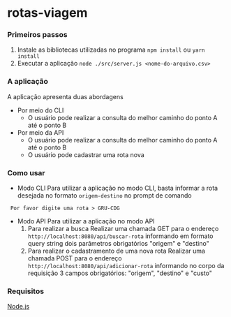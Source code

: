 # rotas-viagem

### Primeiros passos
  1. Instale as bibliotecas utilizadas no programa 
  `npm install` ou `yarn install`
  2. Executar a aplicação
  `node ./src/server.js <nome-do-arquivo.csv>`
  
### A aplicação
  A aplicação apresenta duas abordagens
  - Por meio do CLI
    - O usuário pode realizar a consulta do melhor caminho do ponto A até o ponto B
  - Por meio da API
    - O usuário pode realizar a consulta do melhor caminho do ponto A até o ponto B
    - O usuário pode cadastrar uma rota nova
  
### Como usar
  - Modo CLI
    Para utilizar a aplicação no modo CLI, basta informar a rota desejada no formato `origem-destino` no prompt de comando
   ```
    Por favor digite uma rota > GRU-CDG
   ```
   
  - Modo API
    Para utilizar a aplicação no modo API
    1. Para realizar a busca
      Realizar uma chamada GET para o endereço `http://localhost:8080/api/buscar-rota` informando em formato query string dois parâmetros obrigatórios "origem" e "destino"
    2. Para realizar o cadastramento de uma nova rota
      Realizar uma chamada POST para o endereço `http://localhost:8080/api/adicionar-rota` informando no corpo da requisição 3 campos obrigatórios: "origem", "destino" e "custo"
      
### Requisitos
   [Node.js](https://nodejs.org/en/)
      
